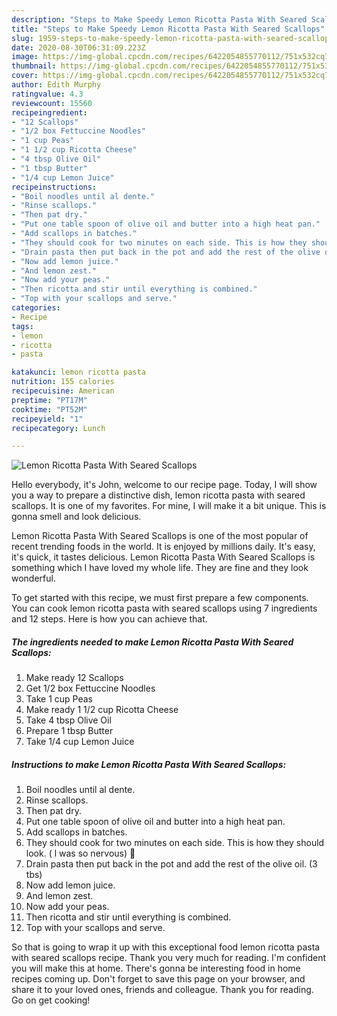 ```yaml
---
description: "Steps to Make Speedy Lemon Ricotta Pasta With Seared Scallops"
title: "Steps to Make Speedy Lemon Ricotta Pasta With Seared Scallops"
slug: 1959-steps-to-make-speedy-lemon-ricotta-pasta-with-seared-scallops
date: 2020-08-30T06:31:09.223Z
image: https://img-global.cpcdn.com/recipes/6422054855770112/751x532cq70/lemon-ricotta-pasta-with-seared-scallops-recipe-main-photo.jpg
thumbnail: https://img-global.cpcdn.com/recipes/6422054855770112/751x532cq70/lemon-ricotta-pasta-with-seared-scallops-recipe-main-photo.jpg
cover: https://img-global.cpcdn.com/recipes/6422054855770112/751x532cq70/lemon-ricotta-pasta-with-seared-scallops-recipe-main-photo.jpg
author: Edith Murphy
ratingvalue: 4.3
reviewcount: 15560
recipeingredient:
- "12 Scallops"
- "1/2 box Fettuccine Noodles"
- "1 cup Peas"
- "1 1/2 cup Ricotta Cheese"
- "4 tbsp Olive Oil"
- "1 tbsp Butter"
- "1/4 cup Lemon Juice"
recipeinstructions:
- "Boil noodles until al dente."
- "Rinse scallops."
- "Then pat dry."
- "Put one table spoon of olive oil and butter into a high heat pan."
- "Add scallops in batches."
- "They should cook for two minutes on each side. This is how they should look. ( l was so nervous) 🙈"
- "Drain pasta then put back in the pot and add the rest of the olive oil. (3 tbs)"
- "Now add lemon juice."
- "And lemon zest."
- "Now add your peas."
- "Then ricotta and stir until everything is combined."
- "Top with your scallops and serve."
categories:
- Recipe
tags:
- lemon
- ricotta
- pasta

katakunci: lemon ricotta pasta 
nutrition: 155 calories
recipecuisine: American
preptime: "PT17M"
cooktime: "PT52M"
recipeyield: "1"
recipecategory: Lunch

---
```



![Lemon Ricotta Pasta With Seared Scallops](https://img-global.cpcdn.com/recipes/6422054855770112/751x532cq70/lemon-ricotta-pasta-with-seared-scallops-recipe-main-photo.jpg)

Hello everybody, it's John, welcome to our recipe page. Today, I will show you a way to prepare a distinctive dish, lemon ricotta pasta with seared scallops. It is one of my favorites. For mine, I will make it a bit unique. This is gonna smell and look delicious.



Lemon Ricotta Pasta With Seared Scallops is one of the most popular of recent trending foods in the world. It is enjoyed by millions daily. It's easy, it's quick, it tastes delicious. Lemon Ricotta Pasta With Seared Scallops is something which I have loved my whole life. They are fine and they look wonderful.


To get started with this recipe, we must first prepare a few components. You can cook lemon ricotta pasta with seared scallops using 7 ingredients and 12 steps. Here is how you can achieve that.

<!--inarticleads1-->

##### The ingredients needed to make Lemon Ricotta Pasta With Seared Scallops:

1. Make ready 12 Scallops
1. Get 1/2 box Fettuccine Noodles
1. Take 1 cup Peas
1. Make ready 1 1/2 cup Ricotta Cheese
1. Take 4 tbsp Olive Oil
1. Prepare 1 tbsp Butter
1. Take 1/4 cup Lemon Juice




<!--inarticleads2-->

##### Instructions to make Lemon Ricotta Pasta With Seared Scallops:

1. Boil noodles until al dente.
1. Rinse scallops.
1. Then pat dry.
1. Put one table spoon of olive oil and butter into a high heat pan.
1. Add scallops in batches.
1. They should cook for two minutes on each side. This is how they should look. ( l was so nervous) 🙈
1. Drain pasta then put back in the pot and add the rest of the olive oil. (3 tbs)
1. Now add lemon juice.
1. And lemon zest.
1. Now add your peas.
1. Then ricotta and stir until everything is combined.
1. Top with your scallops and serve.




So that is going to wrap it up with this exceptional food lemon ricotta pasta with seared scallops recipe. Thank you very much for reading. I'm confident you will make this at home. There's gonna be interesting food in home recipes coming up. Don't forget to save this page on your browser, and share it to your loved ones, friends and colleague. Thank you for reading. Go on get cooking!

